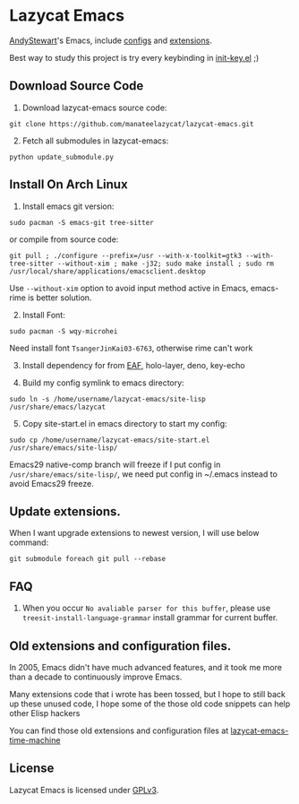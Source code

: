# Lazycat Emacs

[AndyStewart](http://www.emacswiki.org/emacs/AndyStewart)'s Emacs, include [configs](https://github.com/manateelazycat/lazycat-emacs/tree/master/site-lisp/config) and [extensions](https://github.com/manateelazycat/lazycat-emacs/tree/master/site-lisp/extensions).

Best way to study this project is try every keybinding in [init-key.el](https://github.com/manateelazycat/lazycat-emacs/tree/master/site-lisp/config/init-key.el) ;)

## Download Source Code
1. Download lazycat-emacs source code:
```
git clone https://github.com/manateelazycat/lazycat-emacs.git
```

2. Fetch all submodules in lazycat-emacs:
```
python update_submodule.py
```

## Install On Arch Linux
1. Install emacs git version:
```
sudo pacman -S emacs-git tree-sitter
```

or compile from source code:

```
git pull ; ./configure --prefix=/usr --with-x-toolkit=gtk3 --with-tree-sitter --without-xim ; make -j32; sudo make install ; sudo rm /usr/local/share/applications/emacsclient.desktop
```

Use `--without-xim` option to avoid input method active in Emacs, emacs-rime is better solution.

2. Install Font:

```
sudo pacman -S wqy-microhei
```

Need install font `TsangerJinKai03-6763`, otherwise rime can't work

3. Install dependency for from [EAF](https://github.com/manateelazycat/emacs-application-framework), holo-layer, deno, key-echo

4. Build my config symlink to emacs directory:
```
sudo ln -s /home/username/lazycat-emacs/site-lisp /usr/share/emacs/lazycat
```

5. Copy site-start.el in emacs directory to start my config:
```
sudo cp /home/username/lazycat-emacs/site-start.el /usr/share/emacs/site-lisp/
```

Emacs29 native-comp branch will freeze if I put config in `/usr/share/emacs/site-lisp/`, we need put config in ~/.emacs instead to avoid Emacs29 freeze.

## Update extensions.
When I want upgrade extensions to newest version, I will use below command:

```
git submodule foreach git pull --rebase
```

## FAQ
1. When you occur `No avaliable parser for this buffer`, please use `treesit-install-language-grammar` install grammar for current buffer.

## Old extensions and configuration files.
In 2005, Emacs didn't have much advanced features, and it took me more than a decade to continuously improve Emacs.

Many extensions code that i wrote has been tossed, but I hope to still back up these unused code,
I hope some of the those old code snippets can help other Elisp hackers

You can find those old extensions and configuration files at [lazycat-emacs-time-machine](https://github.com/manateelazycat/lazycat-emacs-time-machine)

## License

Lazycat Emacs is licensed under [GPLv3](LICENSE).
